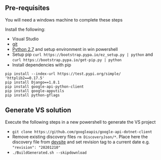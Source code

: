 ## Pre-requisites

You will need a windows machine to complete these steps

Install the following:

- Visual Studio
- [git](https://git-scm.com/download/win)
- [Python 2.7](https://docs.python-guide.org/starting/install/win/) and setup environment in win powershell 
- Setup pip `curl https://bootstrap.pypa.io/ez_setup.py | python` and `curl https://bootstrap.pypa.io/get-pip.py | python`
- Install dependencies with pip
```
pip install --index-url https://test.pypi.org/simple/ 'httplib2==0.17.5'
pip install Django==1.8.1
pip install google-api-python-client
pip install google-apputils
pip install python-gflags
```

## Generate VS solution

Execute the following steps in a new powershell to generate the VS project

- `git clone https://github.com/googleapis/google-api-dotnet-client`
- Remove existing discovery files `rm DiscoveryJson/*`. Place here the discovery file from [devsite](https://developers.google.com/my-business) and set revision tag to a current date e.g. `"revision": "20201210"`
- `./BuildGenerated.sh --skipdownload`




